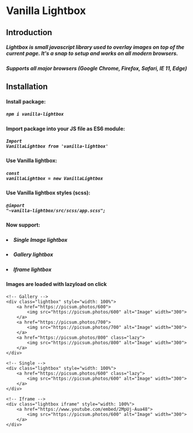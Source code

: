 # Vanilla Lightbox

## Introduction

##### Lightbox is small javascript library used to overlay images on top of the current page. It's a snap to setup and works on all modern browsers.

##### Supports all major browsers (Google Chrome, Firefox, Safari, IE 11, Edge)
## Installation

#### Install package: 

##### <code>npm i vanilla-lightbox</code>

#### Import package into your JS file as ES6 module: 

##### <code>Import VanillaLightbox from 'vanilla-lightbox'</code>

#### Use Vanilla lightbox:

##### <code>const vanillaLightbox = new VanillaLightbox</code>

#### Use Vanilla lightbox styles (scss):

##### <code>@import "~vanilla-lightbox/src/scss/app.scss";</code>

#### Now support:

##### <ul>
#####   <li>Single Image lightbox</li>
#####   <li>Gallery lightbox</li>
#####   <li>Iframe lightbox</li>
##### </ul>


#### Images are loaded with lazyload on click

    <!-- Gallery -->
    <div class="lightbox" style="width: 100%">
        <a href="https://picsum.photos/600">
            <img src="https://picsum.photos/600" alt="Image" width="300">
        </a>
        <a href="https://picsum.photos/700">
            <img src="https://picsum.photos/700" alt="Image" width="300">
        </a>
        <a href="https://picsum.photos/800" class="lazy">
            <img src="https://picsum.photos/800" alt="Image" width="300">
        </a>
    </div>
    
    <!-- Single -->
    <div class="lightbox" style="width: 100%">
        <a href="https://picsum.photos/600" class="lazy">
            <img src="https://picsum.photos/600" alt="Image" width="300">
        </a>
    </div>
    
    <!-- Iframe -->
    <div class="lightbox iframe" style="width: 100%">
        <a href="https://www.youtube.com/embed/2MpUj-Aua48">
            <img src="https://picsum.photos/600" alt="Image" width="300">
        </a>
    </div>